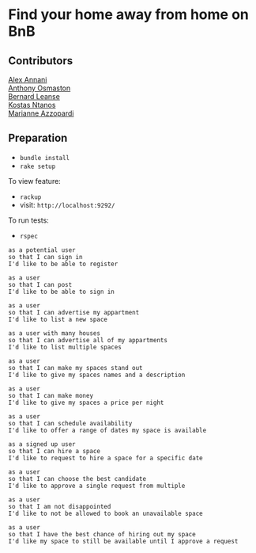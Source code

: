 # Find your home away from home on BnB 


Contributors
-----

<a href='https://github.com/Alex969'>Alex Annani</a>  
<a href='https://github.com/AJOsmaston'>Anthony Osmaston</a>  
<a href='https://github.com/bernardleanse'>Bernard Leanse</a>  
<a href='https://github.com/Kntanos'>Kostas Ntanos</a>  
<a href='https://github.com/marazzo'>Marianne Azzopardi</a>

Preparation
-----


* `bundle install`
* `rake setup`

To view feature:

* `rackup`
* visit: `http://localhost:9292/`

To run tests:

* `rspec`

```
as a potential user
so that I can sign in
I'd like to be able to register

as a user
so that I can post
I'd like to be able to sign in

as a user
so that I can advertise my appartment
I'd like to list a new space

as a user with many houses
so that I can advertise all of my appartments
I'd like to list multiple spaces

as a user
so that I can make my spaces stand out
I'd like to give my spaces names and a description

as a user
so that I can make money
I'd like to give my spaces a price per night

as a user
so that I can schedule availability
I'd like to offer a range of dates my space is available

as a signed up user
so that I can hire a space
I'd like to request to hire a space for a specific date

as a user
so that I can choose the best candidate
I'd like to approve a single request from multiple

as a user
so that I am not disappointed
I'd like to not be allowed to book an unavailable space

as a user
so that I have the best chance of hiring out my space
I'd like my space to still be available until I approve a request

```
